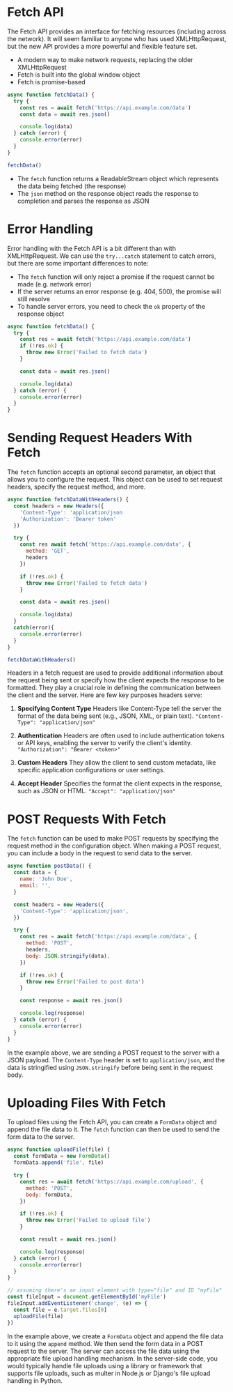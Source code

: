 # Fetch API

The Fetch API provides an interface for fetching resources (including across the network). It will seem familiar to anyone who has used XMLHttpRequest, but the new API provides a more powerful and flexible feature set.

- A modern way to make network requests, replacing the older XMLHttpRequest
- Fetch is built into the global window object
- Fetch is promise-based

```js
async function fetchData() {
  try {
    const res = await fetch('https://api.example.com/data')
    const data = await res.json()

    console.log(data)
  } catch (error) {
    console.error(error)
  }
}

fetchData()
```

- The `fetch` function returns a ReadableStream object which represents the data being fetched (the response)
- The `json` method on the response object reads the response to completion and parses the response as JSON

# Error Handling

Error handling with the Fetch API is a bit different than with XMLHttpRequest. We can use the `try...catch` statement to catch errors, but there are some important differences to note:

- The `fetch` function will only reject a promise if the request cannot be made (e.g. network error)
- If the server returns an error response (e.g. 404, 500), the promise will still resolve
- To handle server errors, you need to check the `ok` property of the response object

```js
async function fetchData() {
  try {
    const res = await fetch('https://api.example.com/data')
    if (!res.ok) {
      throw new Error('Failed to fetch data')
    }

    const data = await res.json()

    console.log(data)
  } catch (error) {
    console.error(error)
  }
}
```

# Sending Request Headers With Fetch

The `fetch` function accepts an optional second parameter, an object that allows you to configure the request. This object can be used to set request headers, specify the request method, and more.

```js
async function fetchDataWithHeaders() {
  const headers = new Headers({
    'Content-Type': 'application/json
    'Authorization': 'Bearer token'
  })

  try {
    const res await fetch('https://api.example.com/data', {
      method: 'GET',
      headers
    })

    if (!res.ok) {
      throw new Error('Failed to fetch data')
    }

    const data = await res.json()

    console.log(data)
  }
  catch(error){
    console.error(error)
  }
}

fetchDataWithHeaders()
```

Headers in a fetch request are used to provide additional information about the request being sent or specify how the client expects the response to be formatted. They play a crucial role in defining the communication between the client and the server. Here are few key purposes headers serve:

1. **Specifying Content Type**
   Headers like Content-Type tell the server the format of the data being sent (e.g., JSON, XML, or plain text).
   `"Content-Type": "application/json" `

2. **Authentication**
   Headers are often used to include authentication tokens or API keys, enabling the server to verify the client's identity.
   `"Authorization": "Bearer <token>" `

3) **Custom Headers**
   They allow the client to send custom metadata, like specific application configurations or user settings.

4. **Accept Header**
   Specifies the format the client expects in the response, such as JSON or HTML.
   `"Accept": "application/json"`

# POST Requests With Fetch

The `fetch` function can be used to make POST requests by specifying the request method in the configuration object. When making a POST request, you can include a body in the request to send data to the server.

```js
async function postData() {
  const data = {
    name: 'John Doe',
    email: '',
  }

  const headers = new Headers({
    'Content-Type': 'application/json',
  })

  try {
    const res = await fetch('https://api.example.com/data', {
      method: 'POST',
      headers,
      body: JSON.stringify(data),
    })

    if (!res.ok) {
      throw new Error('Failed to post data')
    }

    const response = await res.json()

    console.log(response)
  } catch (error) {
    console.error(error)
  }
}
```

In the example above, we are sending a POST request to the server with a JSON payload. The `Content-Type` header is set to `application/json`, and the data is stringified using `JSON.stringify` before being sent in the request body.

# Uploading Files With Fetch

To upload files using the Fetch API, you can create a `FormData` object and append the file data to it. The `fetch` function can then be used to send the form data to the server.

```js
async function uploadFile(file) {
  const formData = new FormData()
  formData.append('file', file)

  try {
    const res = await fetch('https://api.example.com/upload', {
      method: 'POST',
      body: formData,
    })

    if (!res.ok) {
      throw new Error('Failed to upload file')
    }

    const result = await res.json()

    console.log(response)
  } catch (error) {
    console.error(error)
  }
}

// assuming there's an input element with type="file" and ID "myFile"
const fileInput = document.getElementById('myFile')
fileInput.addEventListener('change', (e) => {
  const file = e.target.files[0]
  uploadFile(file)
})
```

In the example above, we create a `FormData` object and append the file data to it using the `append` method. We then send the form data in a POST request to the server. The server can access the file data using the appropriate file upload handling mechanism.
In the server-side code, you would typically handle file uploads using a library or framework that supports file uploads, such as multer in Node.js or Django's file upload handling in Python.

